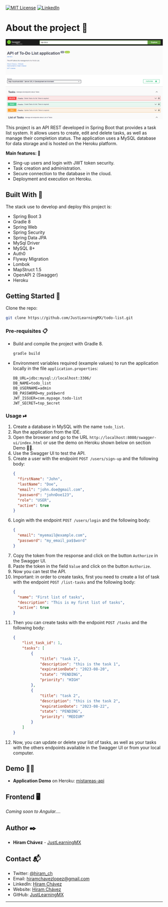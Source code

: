 [![MIT License][license-shield]][license-url]
[![LinkedIn][linkedin-shield]][linkedin-url]

# About the project 📝

[![Product Name Screen Shot][product-screenshot]](https://mistareas-api-02abe3439d68.herokuapp.com/swagger-ui/index.html)

This project is an API REST developed in Spring Boot that provides a task list system.
It allows users to create, edit and delete tasks, as well as manage their completion 
status. The application uses a MySQL database for data storage and is hosted on the Heroku platform.

<b>Main features: </b>📌

<ul>
    <li>Sing-up users and login with JWT token security.</li>
    <li>Task creation and administration.</li>
    <li>Secure connection to the database in the cloud.</li>
    <li>Deployment and execution on Heroku.</li>
</ul>

## Built With 🔐

The stack use to develop and deploy this project is:

* Spring Boot 3
* Gradle 8
* Spring Web
* Spring Security
* Spring Data JPA
* MySql Driver
* MySQL 8+
* Auth0
* Flyway Migration
* Lombok
* MapStruct 1.5
* OpenAPI 2 (Swagger)
* Heroku

## Getting Started 🚀

Clone the repo:
```bash
git clone https://github.com/JustLearningMX/todo-list.git
```

### Pre-requisites 📋

* Build and compile the project with Gradle 8.
  ```groovy
  gradle build
  ```
* Environment variables required (example values) to run the application locally in the file `application.properties`:
  ```properties
  DB_URL=jdbc:mysql://localhost:3306/
  DB_NAME=todo_list
  DB_USERNAME=admin
  DB_PASSWORD=my_pa$$word
  JWT_ISSUER=com.mypage.todo-list
  JWT_SECRET=top_$ecret
  ```

### Usage ⏯
1. Create a database in MySQL with the name `todo_list`.
2. Run the application from the IDE.
3. Open the browser and go to the URL `http://localhost:8080/swagger-ui/index.html` or use the demo on Heroku shown below on section Demo 👨‍💻.
4. Use the Swagger UI to test the API.
5. Create a user with the endpoint `POST /users/sign-up` and the following body:
    ```json
    {
      "firstName": "John",
      "lastName": "Doe",
      "email": "john.doe@gmail.com",
      "password": "johnDoe123",
      "role": "USER", 
      "active": true
    }
    ```
6. Login with the endpoint `POST /users/login` and the following body:
    ```json
    {
      "email": "myemail@example.com",
      "password": "my_email_pa$$word"
    }
    ```
7. Copy the token from the response and click on the button `Authorize` in the Swagger UI.
8. Paste the token in the field `Value` and click on the button `Authorize`.
9. Now you can test the API.
10. Important: in order to create tasks, first you need to create a list of task with the endpoint `POST /list-tasks` and the following body:
    ```json
    {
      "name": "First list of tasks",
      "description": "This is my first list of tasks",
      "active": true
    }
    ```
11. Then you can create tasks with the endpoint `POST /tasks` and the following body:
    ```json
    {
        "list_task_id": 1,
        "tasks": [
            {
                "title": "task 1",
                "description": "this is the task 1",
                "expirationDate": "2023-08-20",
                "state": "PENDING",
                "priority": "HIGH"
            },
            {
                "title": "task 2",
                "description": "this is the task 2",
                "expirationDate": "2023-08-22",
                "state": "PENDING",
                "priority": "MEDIUM"
            }
        ]
    }
    ```
12. Now, you can update or delete your list of tasks, as well as your tasks with 
    the others endpoints available in the Swagger UI or from your local computer.

## Demo 👨‍💻

- **Application Demo** on Heroku: [mistareas-api](https://mistareas-api-02abe3439d68.herokuapp.com/swagger-ui/index.html)

## Frontend 🖥️

_Coming soon to Angular..._.

## Author ✒️

* **Hiram Chávez** - [JustLearningMX](https://github.com/JustLearningMX)

## Contact 📬

* Twitter: [@hiram_ch](https://twitter.com/hiram_ch)
* Email: [hiramchavezlopez@gmail.com](https://twitter.com/hiram_ch)
* LinkedIn: [Hiram Chávez](https://www.linkedin.com/in/hiram-chavez-24126831/)
* Website: [Hiram Chávez](https://hiramchavez.com)
* GitHub: [JustLearningMX](https://github.com/JustLearningMX)

---

<!-- MARKDOWN LINKS & IMAGES -->
<!-- https://www.markdownguide.org/basic-syntax/#reference-style-links -->
[license-shield]: https://img.shields.io/github/license/othneildrew/Best-README-Template.svg?style=for-the-badge
[license-url]: https://choosealicense.com/licenses/mit/
[linkedin-shield]: https://img.shields.io/badge/-LinkedIn-black.svg?style=for-the-badge&logo=linkedin&colorB=555
[linkedin-url]: https://www.linkedin.com/in/hiram-chavez-24126831/
[product-screenshot]: /src/main/resources/static/img/caratula-todolist-app.png